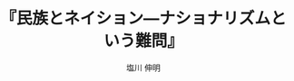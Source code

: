 ---
title: "『民族とネイション―ナショナリズムという難問』"
description: "地域紛争の頻発や排外主義の高まりの中で、「民族」「エスニシティ」「ネイション」「ナショナリズム」などの言葉が飛び交っている。だが、これらの意味や相互の関係は必ずしかも明確ではなく、しばしば混乱を招いている。国民国家の登場から冷戦後までの歴史をたどりながら、複雑な問題群を整理し、ナショナリズムにどう向き合うかを考える"
date: 
draft: false
hideToc: false
enableToc: true
enableTocContent: false
author: "塩川 伸明"
tags: 
- 社会学
- 入門書
category: 
- 国際政治
series:
- 岩波新書
- 早稲田大学必修基礎演習テキスト100(2020年度)
image: images/feature2/content.png
---